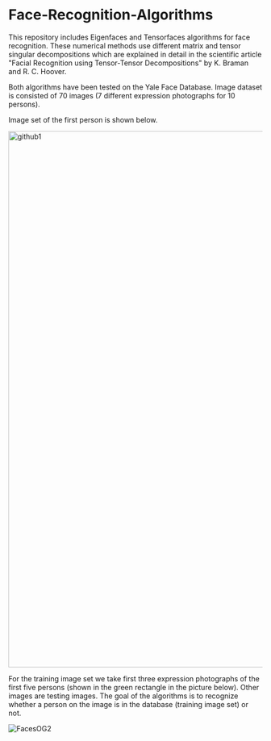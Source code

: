 # Face-Recognition-Algorithms

This repository includes Eigenfaces and Tensorfaces algorithms for face recognition. These numerical methods use different matrix and tensor singular decompositions which are explained in detail in the scientific article "Facial Recognition using Tensor-Tensor Decompositions" by K. Braman and R. C. Hoover.

Both algorithms have been tested on the Yale Face Database. Image dataset is consisted of 70 images (7 different expression photographs for 10 persons).

Image set of the first person is shown below.

<img width="1064" alt="github1" src="https://user-images.githubusercontent.com/92053362/179402053-bd1ef7f3-fb23-4f08-af09-f1df78e21c91.png">


For the training image set we take first three expression photographs of the first five persons (shown in the green rectangle in the picture below). Other images are testing images. The goal of the algorithms is to recognize whether a person on the image is in the database (training image set) or not.

![FacesOG2](https://user-images.githubusercontent.com/92053362/179402105-dfb93ea8-b324-43bd-8f84-6a1cfce898f5.png)
